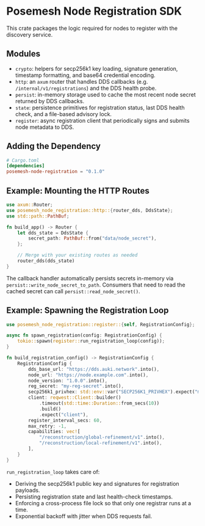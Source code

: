 # Posemesh Node Registration SDK

This crate packages the logic required for nodes to register with the discovery service.

## Modules

- `crypto`: helpers for secp256k1 key loading, signature generation, timestamp formatting, and base64 credential encoding.
- `http`: an `axum` router that handles DDS callbacks (e.g. `/internal/v1/registrations`) and the DDS health probe.
- `persist`: in-memory storage used to cache the most recent node secret returned by DDS callbacks.
- `state`: persistence primitives for registration status, last DDS health check, and a file-based advisory lock.
- `register`: async registration client that periodically signs and submits node metadata to DDS.

## Adding the Dependency

```toml
# Cargo.toml
[dependencies]
posemesh-node-registration = "0.1.0"
```

## Example: Mounting the HTTP Routes

```rust
use axum::Router;
use posemesh_node_registration::http::{router_dds, DdsState};
use std::path::PathBuf;

fn build_app() -> Router {
    let dds_state = DdsState {
        secret_path: PathBuf::from("data/node_secret"),
    };

    // Merge with your existing routes as needed
    router_dds(dds_state)
}
```

The callback handler automatically persists secrets in-memory via `persist::write_node_secret_to_path`. 
Consumers that need to read the cached secret can call `persist::read_node_secret()`.

## Example: Spawning the Registration Loop

```rust
use posemesh_node_registration::register::{self, RegistrationConfig};

async fn spawn_registration(config: RegistrationConfig) {
    tokio::spawn(register::run_registration_loop(config));
}

fn build_registration_config() -> RegistrationConfig {
    RegistrationConfig {
        dds_base_url: "https://dds.auki.network".into(),
        node_url: "https://node.example.com".into(),
        node_version: "1.0.0".into(),
        reg_secret: "my-reg-secret".into(),
        secp256k1_privhex: std::env::var("SECP256K1_PRIVHEX").expect("missing key"),
        client: reqwest::Client::builder()
            .timeout(std::time::Duration::from_secs(10))
            .build()
            .expect("client"),
        register_interval_secs: 60,
        max_retry: -1,
        capabilities: vec![
            "/reconstruction/global-refinement/v1".into(),
            "/reconstruction/local-refinement/v1".into(),
        ],
    }
}
```

`run_registration_loop` takes care of:

- Deriving the secp256k1 public key and signatures for registration payloads.
- Persisting registration state and last health-check timestamps.
- Enforcing a cross-process file lock so that only one registrar runs at a time.
- Exponential backoff with jitter when DDS requests fail.
